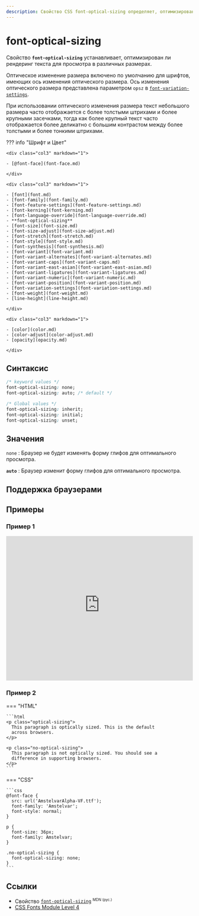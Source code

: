 ```yaml
---
description: Свойство CSS font-optical-sizing определяет, оптимизирован ли рендеринг текста для просмотра в разных размерах.
---
```


# font-optical-sizing

Свойство **`font-optical-sizing`** устанавливает, оптимизирован ли рендеринг текста для просмотра в различных размерах.

Оптическое изменение размера включено по умолчанию для шрифтов, имеющих ось изменения оптического размера. Ось изменения оптического размера представлена ​​параметром `opsz` в [`font-variation-settings`](font-variation-settings.md).

При использовании оптического изменения размера текст небольшого размера часто отображается с более толстыми штрихами и более крупными засечками, тогда как более крупный текст часто отображается более деликатно с большим контрастом между более толстыми и более тонкими штрихами.

??? info "Шрифт и Цвет"

    <div class="col3" markdown="1">

    - [@font-face](font-face.md)

    </div>

    <div class="col3" markdown="1">

    - [font](font.md)
    - [font-family](font-family.md)
    - [font-feature-settings](font-feature-settings.md)
    - [font-kerning](font-kerning.md)
    - [font-language-override](font-language-override.md)
    - **font-optical-sizing**
    - [font-size](font-size.md)
    - [font-size-adjust](font-size-adjust.md)
    - [font-stretch](font-stretch.md)
    - [font-style](font-style.md)
    - [font-synthesis](font-synthesis.md)
    - [font-variant](font-variant.md)
    - [font-variant-alternates](font-variant-alternates.md)
    - [font-variant-caps](font-variant-caps.md)
    - [font-variant-east-asian](font-variant-east-asian.md)
    - [font-variant-ligatures](font-variant-ligatures.md)
    - [font-variant-numeric](font-variant-numeric.md)
    - [font-variant-position](font-variant-position.md)
    - [font-variation-settings](font-variation-settings.md)
    - [font-weight](font-weight.md)
    - [line-height](line-height.md)

    </div>

    <div class="col3" markdown="1">

    - [color](color.md)
    - [color-adjust](color-adjust.md)
    - [opacity](opacity.md)

    </div>

## Синтаксис

```css
/* keyword values */
font-optical-sizing: none;
font-optical-sizing: auto; /* default */

/* Global values */
font-optical-sizing: inherit;
font-optical-sizing: initial;
font-optical-sizing: unset;
```

## Значения

`none`
: Браузер не будет изменять форму глифов для оптимального просмотра.

**`auto`**
: Браузер изменит форму глифов для оптимального просмотра.

## Поддержка браузерами

<p class="ciu_embed" data-feature="mdn-css__properties__font-optical-sizing" data-periods="future_1,current,past_1,past_2" data-accessible-colours="false"></p>

## Примеры

### Пример 1

<iframe class="interactive" frameborder="0" height="390" src="https://interactive-examples.mdn.mozilla.net/pages/css/font-optical-sizing.html" title="MDN Web Docs Interactive Example" width="100%"></iframe>

### Пример 2

=== "HTML"

    ```html
    <p class="optical-sizing">
      This paragraph is optically sized. This is the default
      across browsers.
    </p>

    <p class="no-optical-sizing">
      This paragraph is not optically sized. You should see a
      difference in supporting browsers.
    </p>
    ```

=== "CSS"

    ```css
    @font-face {
      src: url('AmstelvarAlpha-VF.ttf');
      font-family: 'Amstelvar';
      font-style: normal;
    }

    p {
      font-size: 36px;
      font-family: Amstelvar;
    }

    .no-optical-sizing {
      font-optical-sizing: none;
    }
    ```

## Ссылки

- Свойство [`font-optical-sizing`](https://developer.mozilla.org/en-US/docs/Web/CSS/font-optical-sizing) <sup><small>MDN (рус.)</small></sup>
- [CSS Fonts Module Level 4](https://drafts.csswg.org/css-fonts-4/#font-optical-sizing-def)
